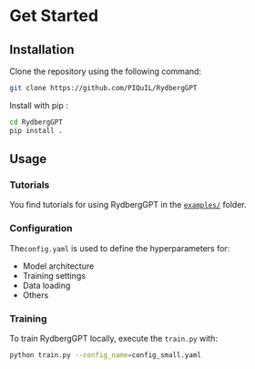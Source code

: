 # Get Started

## Installation

Clone the repository using the following command:
```bash
git clone https://github.com/PIQuIL/RydbergGPT
```
Install with pip :
```bash
cd RydbergGPT
pip install .
```

## Usage
### Tutorials
You find tutorials for using RydbergGPT in the [`examples/`](https://github.com/PIQuIL/RydbergGPT/tree/main/examples) folder.

### Configuration
The`config.yaml` is used to define the hyperparameters for:
- Model architecture
- Training settings
- Data loading
- Others

### Training
To train RydbergGPT locally, execute the `train.py` with: 
```bash
python train.py --config_name=config_small.yaml
```